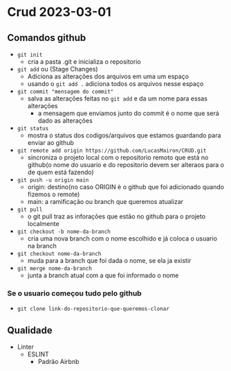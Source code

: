 # Crud 2023-03-01

## Comandos github
- `git init`
    - cria a pasta .git e inicializa o repositorio
- `git add` ou (Stage Changes)
    - Adiciona as alterações dos arquivos em uma um espaço
    - usando o `git add .` adiciona todos os arquivos nesse espaço
- `git commit "mensagem do commit"`
    - salva as alterações feitas no `git add` e da um nome para essas alterações
        - a mensagem que enviamos junto do commit é o nome que será dado as alterações
- `git status`
    - mostra o status dos codigos/arquivos que estamos guardando para enviar ao github
- `git remote add origin https://github.com/LucasMairon/CRUD.git`
    - sincroniza o projeto local com o repositorio remoto que está no github(o nome do usuario e do repositorio devem ser alteraos para o de quem está fazendo)
- `git push -u origin main`
    - origin: destino(no caso ORIGIN è o github que foi adicionado quando fizemos o remote)
    - main: a ramificação ou branch que queremos atualizar
- `git pull`
    - o git pull traz as inforações que estão no github para o projeto localmente
- `git checkout -b nome-da-branch`
    - cria uma nova branch com o nome escolhido e já coloca o usuario na branch
- `git checkout nome-da-branch`
    - muda para a branch que foi dada o nome, se ela ja existir
- `git merge nome-da-branch`
    - junta a branch atual com a que foi informado o nome

### Se o usuario começou tudo pelo github
- `git clone link-do-repositorio-que-queremos-clonar`

## Qualidade
- Linter
    - ESLINT
        - Padrão Airbnb
    
